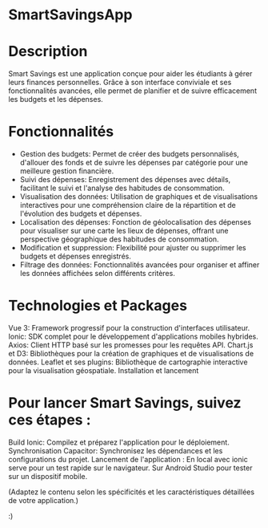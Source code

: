 # SmartSavingsApp

# Description
Smart Savings est une application conçue pour aider les étudiants à gérer leurs finances personnelles. Grâce à son interface conviviale et ses fonctionnalités avancées, elle permet de planifier et de suivre efficacement les budgets et les dépenses.

# Fonctionnalités

- Gestion des budgets: Permet de créer des budgets personnalisés, d'allouer des fonds et de suivre les dépenses par catégorie pour une meilleure gestion financière.
- Suivi des dépenses: Enregistrement des dépenses avec détails, facilitant le suivi et l'analyse des habitudes de consommation.
- Visualisation des données: Utilisation de graphiques et de visualisations interactives pour une compréhension claire de la répartition et de l'évolution des budgets et dépenses.
- Localisation des dépenses: Fonction de géolocalisation des dépenses pour visualiser sur une carte les lieux de dépenses, offrant une perspective géographique des habitudes de consommation.
- Modification et suppression: Flexibilité pour ajuster ou supprimer les budgets et dépenses enregistrés.
- Filtrage des données: Fonctionnalités avancées pour organiser et affiner les données affichées selon différents critères.


# Technologies et Packages
Vue 3: Framework progressif pour la construction d'interfaces utilisateur.
Ionic: SDK complet pour le développement d'applications mobiles hybrides.
Axios: Client HTTP basé sur les promesses pour les requêtes API.
Chart.js et D3: Bibliothèques pour la création de graphiques et de visualisations de données.
Leaflet et ses plugins: Bibliothèque de cartographie interactive pour la visualisation géospatiale.
Installation et lancement


# Pour lancer Smart Savings, suivez ces étapes :

Build Ionic: Compilez et préparez l'application pour le déploiement.
Synchronisation Capacitor: Synchronisez les dépendances et les configurations du projet.
Lancement de l'application :
En local avec ionic serve pour un test rapide sur le navigateur.
Sur Android Studio pour tester sur un dispositif mobile.

(Adaptez le contenu selon les spécificités et les caractéristiques détaillées de votre application.)

:) 
